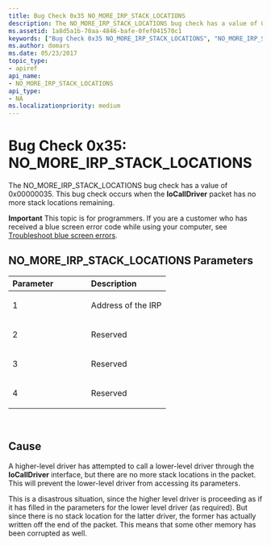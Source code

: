 ```yaml
---
title: Bug Check 0x35 NO_MORE_IRP_STACK_LOCATIONS
description: The NO_MORE_IRP_STACK_LOCATIONS bug check has a value of 0x00000035. This bug check occurs when the IoCallDriver packet has no more stack locations remaining.
ms.assetid: 1a8d5a1b-70aa-4846-bafe-0fef041570c1
keywords: ["Bug Check 0x35 NO_MORE_IRP_STACK_LOCATIONS", "NO_MORE_IRP_STACK_LOCATIONS"]
ms.author: domars
ms.date: 05/23/2017
topic_type:
- apiref
api_name:
- NO_MORE_IRP_STACK_LOCATIONS
api_type:
- NA
ms.localizationpriority: medium
---
```


# Bug Check 0x35: NO\_MORE\_IRP\_STACK\_LOCATIONS


The NO\_MORE\_IRP\_STACK\_LOCATIONS bug check has a value of 0x00000035. This bug check occurs when the **IoCallDriver** packet has no more stack locations remaining.

**Important** This topic is for programmers. If you are a customer who has received a blue screen error code while using your computer, see [Troubleshoot blue screen errors](http://windows.microsoft.com/windows-10/troubleshoot-blue-screen-errors).

## NO\_MORE\_IRP\_STACK\_LOCATIONS Parameters


<table>
<colgroup>
<col width="50%" />
<col width="50%" />
</colgroup>
<thead>
<tr class="header">
<th align="left">Parameter</th>
<th align="left">Description</th>
</tr>
</thead>
<tbody>
<tr class="odd">
<td align="left"><p>1</p></td>
<td align="left"><p>Address of the IRP</p></td>
</tr>
<tr class="even">
<td align="left"><p>2</p></td>
<td align="left"><p>Reserved</p></td>
</tr>
<tr class="odd">
<td align="left"><p>3</p></td>
<td align="left"><p>Reserved</p></td>
</tr>
<tr class="even">
<td align="left"><p>4</p></td>
<td align="left"><p>Reserved</p></td>
</tr>
</tbody>
</table>

 

Cause
-----

A higher-level driver has attempted to call a lower-level driver through the **IoCallDriver** interface, but there are no more stack locations in the packet. This will prevent the lower-level driver from accessing its parameters.

This is a disastrous situation, since the higher level driver is proceeding as if it has filled in the parameters for the lower level driver (as required). But since there is no stack location for the latter driver, the former has actually written off the end of the packet. This means that some other memory has been corrupted as well.

 

 




